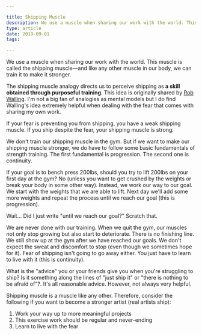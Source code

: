 ```yaml
---

title: Shipping Muscle
description: We use a muscle when sharing our work with the world. This muscle is called the shipping muscle—and like any other muscle in our body we can train it to make it stronger.
type: article
date: 2019-09-01
tags:

---
```


We use a muscle when sharing our work with the world. This muscle is called the shipping muscle—and like any other muscle in our body, we can train it to make it stronger.

The shipping muscle analogy directs us to perceive shipping as **a skill obtained through purposeful training**. This idea is originally shared by [Rob Walling](https://robwalling.com/). I'm not a big fan of analogies as mental models but I do find Walling's idea extremely helpful when dealing with the fear that comes with sharing my own work.

If your fear is preventing you from shipping, you have a weak shipping muscle. If you ship despite the fear, your shipping muscle is strong.

We don't train our shipping muscle in the gym. But if we want to make our shipping muscle stronger, we do have to follow some basic fundamentals of strength training. The first fundamental is progression. The second one is continuity.

If your goal is to bench press 200lbs, should you try to lift 200lbs on your first day at the gym? No (unless you want to get crushed by the weights or break your body in some other way). Instead, we work our way to our goal. We start with the weights that we are able to lift. Next day we'll add some more weights and repeat the process until we reach our goal (this is progression).

Wait... Did I just write "until we reach our goal?" Scratch that.

We are never done with our training. When we quit the gym, our muscles not only stop growing but also start to deteriorate. There is no finishing line. We still show up at the gym after we have reached our goals. We don't expect the sweat and discomfort to stop (even though we sometimes hope for it). Fear of shipping isn't going to go away either. You just have to learn to live with it (this is continuity).

What is the "advice" you or your friends give you when you're struggling to ship? Is it something along the lines of "just ship it" or "there is nothing to be afraid of"?. It's all reasonable advice. However, not always very helpful.

Shipping muscle is a muscle like any other. Therefore, consider the following if you want to become a stronger artist (real artists ship):

1. Work your way up to more meaningful projects
2. This exercise work should be regular and never-ending
3. Learn to live with the fear

